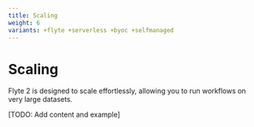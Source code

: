 ```yaml
---
title: Scaling
weight: 6
variants: +flyte +serverless +byoc +selfmanaged
---
```


# Scaling

Flyte 2 is designed to scale effortlessly, allowing you to run workflows on very large datasets.

[TODO: Add content and example]